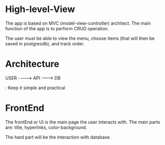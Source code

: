# High-level-View

The app is based on MVC (model-view-controller) architect. The main function of the app is to perform CRUD operation.

The user must be able to view the menu, choose items (that will then be saved in postgresdb), and track order.

# Architecture

  USER ----> API ---> DB

  : Keep it simple and practical


# FrontEnd

The frontEnd or UI is the main page the user interacts with. The main parts are: title, hyperlinks, color-background.

The hard part will be the interaction with database.